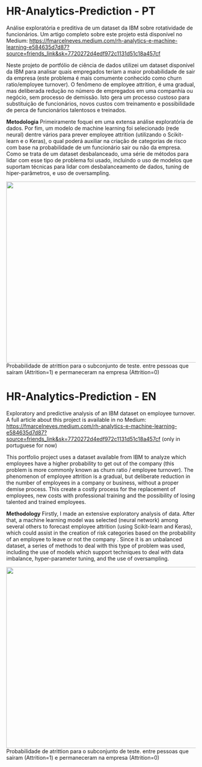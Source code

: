 # HR-Analytics-Prediction - PT
Análise exploratória e preditiva de um dataset da IBM sobre rotatividade de funcionários.
Um artigo completo sobre este projeto está disponível no Medium:  https://fmarcelneves.medium.com/rh-analytics-e-machine-learning-e584635d7d87?source=friends_link&sk=7720272d4edf972c1131d51c18a457cf

Neste projeto de portfólio de ciência de dados utilizei um dataset disponível da IBM para analisar quais empregados teriam a maior probabilidade de sair da empresa (este problema é mais comumente conhecido como churn ratio/employee turnover). O fenômeno de employee attrition, é uma gradual, mas deliberada redução no número de empregados em uma companhia ou negócio, sem processo de demissão. Isto gera um processo custoso para substituição de funcionários, novos custos com treinamento e possibilidade de perca de funcionários talentosos e treinados.

**Metodologia**
Primeiramente foquei em uma extensa análise exploratória de dados. Por fim, um modelo de machine learning foi selecionado (rede neural) dentre vários para prever employee attrition (utilizando o Scikit-learn e o Keras), o qual poderá auxiliar na criação de categorias de risco com base na probabilidade de um funcionário sair ou não da empresa. Como se trata de um dataset desbalanceado, uma série de métodos para lidar com esse tipo de problema foi usado, incluindo o uso de modelos que suportam técnicas para lidar com desbalanceamento de dados, tuning de hiper-parâmetros, e uso de oversampling.

<img src="https://miro.medium.com/max/766/1*-v4fo2Kq8ntIkOWaNzgpzA.png" width="540" height="480">
Probabilidade de atrittion para o subconjunto de teste. entre pessoas que saíram (Attrition=1) e permaneceram na empresa (Attrition=0)

# HR-Analytics-Prediction - EN
Exploratory and predictive analysis of an IBM dataset on employee turnover. A full article about this project is available in no Medium: https://fmarcelneves.medium.com/rh-analytics-e-machine-learning-e584635d7d87?source=friends_link&sk=7720272d4edf972c1131d51c18a457cf (only in portuguese for now)

This portfolio project uses a dataset available from IBM to analyze which employees have a higher probability to get out of the company (this problem is more commonly known as churn ratio / employee turnover). The phenomenon of employee attrition is a gradual, but deliberate reduction in the number of employees in a company or business, without a proper demise process. This create a costly process for the replacement of employees, new costs with professional training and the possibility of losing talented and trained employees.

**Methodology**
Firstly, I made an extensive exploratory analysis of data. After that, a machine learning model was selected (neural network) among several others to forecast employee attrition (using Scikit-learn and Keras), which could assist in the creation of risk categories based on the probability of an employee to leave or not the company . Since it is an unbalanced dataset, a series of methods to deal with this type of problem was used, including the use of models which support techniques to deal with data imbalance, hyper-parameter tuning, and the use of oversampling.

<img src="https://miro.medium.com/max/766/1*-v4fo2Kq8ntIkOWaNzgpzA.png" width="540" height="480">
Probabilidade de atrittion para o subconjunto de teste. entre pessoas que saíram (Attrition=1) e permaneceram na empresa (Attrition=0)
